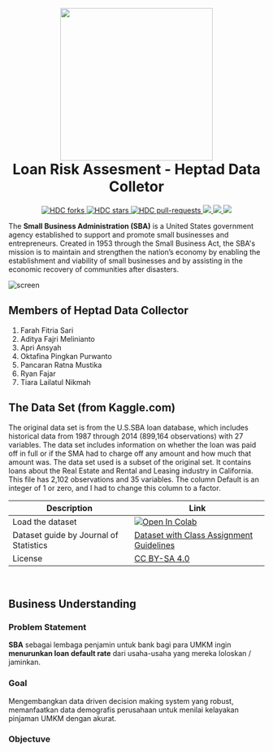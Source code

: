 <h1 align="center">
  <br>
  <img height="300" src="https://i.ibb.co.com/m5hwhf2/HDC-Anca.png"> <br>
    Loan Risk Assesment - Heptad Data Colletor
<br>
</h1>

<p align="center">
<a href="https://github.com/heptaddc/SBA-Loan-Approval-Final-Project/fork" target="blank">
<img src="https://img.shields.io/github/forks/heptaddc/SBA-Loan-Approval-Final-Project?style=for-the-badge" alt="HDC forks"/>
</a>
<a href="https://github.com/heptaddc/SBA-Loan-Approval-Final-Project/stargazers" target="blank">
<img src="https://img.shields.io/github/stars/heptaddc/SBA-Loan-Approval-Final-Project?style=for-the-badge" alt="HDC stars"/>
</a>
<a href="https://github.com/heptaddc/SBA-Loan-Approval-Final-Project/pulls" target="blank">
<img src="https://img.shields.io/github/issues-pr/heptaddc/SBA-Loan-Approval-Final-Project?style=for-the-badge" alt="HDC pull-requests"/>
</a>
<a href='https://github.com/heptaddc/SBA-Loan-Approval-Final-Project/releases'>
<img src='https://img.shields.io/github/release/heptaddc/SBA-Loan-Approval-Final-Project?&label=Latest&style=for-the-badge'>
</a>
<a href='https://jupyter.org/try'>
<img src='https://img.shields.io/badge/Made%20with-Jupyter-orange?style=for-the-badge&logo=Jupyter'>
</a>
<a href='https://jupyter.org/try'>
<img src='https://img.shields.io/badge/Using-Python-blue?style=for-the-badge&logo=Python'>
</a>
</p>

The **Small Business Administration (SBA)** is a United States government agency established to support and promote small businesses and entrepreneurs. Created in 1953 through the Small Business Act, the SBA's mission is to maintain and strengthen the nation’s economy by enabling the establishment and viability of small businesses and by assisting in the economic recovery of communities after disasters.

![screen](https://i.ibb.co.com/nzxDKmR/sba-banner-1.webp)

## **Members of Heptad Data Collector**

1. Farah Fitria Sari
2. Aditya Fajri Melinianto
3. Apri Ansyah
4. Oktafina Pingkan Purwanto
5. Pancaran Ratna Mustika
6. Ryan Fajar
7. Tiara Lailatul Nikmah

## The Data Set (from Kaggle.com)

The original data set is from the U.S.SBA loan database, which includes historical data from 1987 through 2014 (899,164 observations) with 27 variables. The data set includes information on whether the loan was paid off in full or if the SMA had to charge off any amount and how much that amount was. The data set used is a subset of the original set. It contains loans about the Real Estate and Rental and Leasing industry in California. This file has 2,102 observations and 35 variables. The column Default is an integer of 1 or zero, and I had to change this column to a factor.

| Description                            | Link                                                                                                                                                                                                                                                                |
| -------------------------------------- | ------------------------------------------------------------------------------------------------------------------------------------------------------------------------------------------------------------------------------------------------------------------- |
| Load the dataset                       | <a href="https://colab.research.google.com/github/sbooeshaghi/SBA-PPP-Loan-Data/blob/master/notebooks/load_data.ipynb" target="_parent"><img src="https://www.vectorlogo.zone/logos/kaggle/kaggle-ar21.svg" alt="Open In Colab"/></a>                               |
| Dataset guide by Journal of Statistics | <a href="https://www.kaggle.com/datasets/mirbektoktogaraev/should-this-loan-be-approved-or-denied?select=Should+This+Loan+be+Approved+or+Denied+A+Large+Dataset+with+Class+Assignment+Guidelines.pdf" target="_parent">Dataset with Class Assignment Guidelines</a> |
| License                                | <a href="https://creativecommons.org/licenses/by-sa/4.0/" target="_parent">CC BY-SA 4.0</a>                                                                                                                                                                         |

<br>

## Business Understanding

### Problem Statement

**SBA** sebagai lembaga penjamin untuk bank bagi para UMKM ingin **menurunkan loan default rate** dari usaha-usaha yang mereka loloskan / jaminkan.

### Goal

Mengembangkan data driven decision making system yang robust, memanfaatkan data demografis perusahaan untuk menilai kelayakan pinjaman UMKM dengan akurat.

### Objectuve
